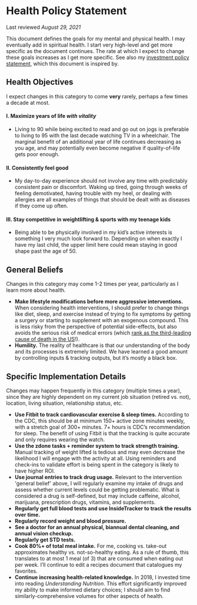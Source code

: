 # Health Policy Statement
Last reviewed *August 29, 2021*

This document defines the goals for my mental and physical health. I may eventually add in spiritual health. I start very high-level and get more specific as the document continues. The rate at which I expect to change these goals increases as I get more specific. See also my [investment policy statement](investment_policy_statement.md), which this document is inspired by.

## Health Objectives

I expect changes in this category to come **very** rarely, perhaps a few times a decade at most.

#### I. Maximize years of life _with vitality_
* Living to 90 while being excited to read and go out on jogs is preferable to living to 95 with the last decade watching TV in a wheelchair. The marginal benefit of an additional year of life continues decreasing as you age, and may potentially even become negative if quality-of-life gets poor enough.

#### II. Consistently feel good
* My day-to-day experience should not involve any time with predictably consistent pain or discomfort. Waking up tired, going through weeks of feeling demotivated, having trouble with my heel, or dealing with allergies are all examples of things that should be dealt with as diseases if they come up often.

#### III. Stay competitive in weightlifting & sports with my teenage kids
* Being able to be physically involved in my kid’s active interests is something I very much look forward to. Depending on when exactly I have my last child, the upper limit here could mean staying in good shape past the age of 50. 

## General Beliefs
Changes in this category may come 1-2 times per year, particularly as I learn more about health.
* **Make lifestyle modifications before more aggressive interventions.** When considering health interventions, I should prefer to change things like diet, sleep, and exercise instead of trying to fix symptoms by getting a surgery or starting to supplement with an exogenous compound. This is less risky from the perspective of potential side-effects, but also avoids the serious risk of medical errors (which [rank as the third-leading cause of death in the US](https://hub.jhu.edu/2016/05/03/medical-errors-third-leading-cause-of-death/)!).
* **Humility.** The reality of healthcare is that our understanding of the body and its processes is extremely limited. We have learned a good amount by controlling inputs & tracking outputs, but it’s mostly a black box.

## Specific Implementation Details
Changes may happen frequently in this category (multiple times a year), since they are highly dependent on my current job situation (retired vs. not), location, living situation, relationship status, etc.
* **Use Fitbit to track cardiovascular exercise & sleep times.** According to the CDC, this should be at minimum 150+ active zone minutes weekly, with a stretch goal of 300+ minutes. 7+ hours is CDC’s recommendation for sleep. The benefit of using Fitbit is that the tracking is quite accurate and only requires wearing the watch.
* **Use the zdone tasks + reminder system to track strength training.** Manual tracking of weight lifted is tedious and may even decrease the likelihood I will engage with the activity at all. Using reminders and check-ins to validate effort is being spent in the category is likely to have higher ROI.
* **Use journal entries to track drug usage.** Relevant to the intervention 'general belief' above, I will regularly examine my intake of drugs and assess whether current levels could be getting problematic. What is considered a drug is self-defined, but may include caffeine, alcohol, marijuana, prescription drugs, vitamins, and supplements.
* **Regularly get full blood tests and use InsideTracker to track the results over time.**
* **Regularly record weight and blood pressure.**
* **See a doctor for an annual physical, biannual dental cleaning, and annual vision checkup.**
* **Regularly get STD tests.**
* **Cook 80%+ of total meal intake.** For me, cooking vs. take-out approximates healthy vs. not-so-healthy eating. As a rule of thumb, this translates to at most 1 meal (of 3) that are consumed when eating out per week. I’ll continue to edit a recipes document that catalogues my favorites.
* **Continue increasing health-related knowledge.** In 2018, I invested time into reading *Understanding Nutrition*. This effort significantly improved my ability to make informed dietary choices; I should aim to find similarly-comprehensive volumes for other aspects of health.

